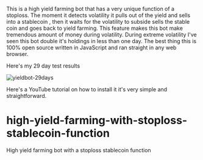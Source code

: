 This is a high yield farming bot that has a very unique function of a stoploss. The moment it detects volatility it pulls out of the yield and sells into a stablecoin , then it waits for the volatility to subside sells the stable coin and goes back to yield farming. This feature makes this bot make tremendous amount of money during volatility. During extreme volatility I've seen this bot double it's holdings in less than one day. The best thing this is 100% open source written in JavaScript and ran straight in any web browser. 

Here's my 29 day test results

<img src="https://i.ibb.co/0MSh4PV/yieldbot-29days.png" alt="yieldbot-29days" border="0">

Here's a YouTube tutorial on how to install it it's very simple and straightforward.






# high-yield-farming-with-stoploss-stablecoin-function
High yield farming bot with a stoploss stablecoin function 
